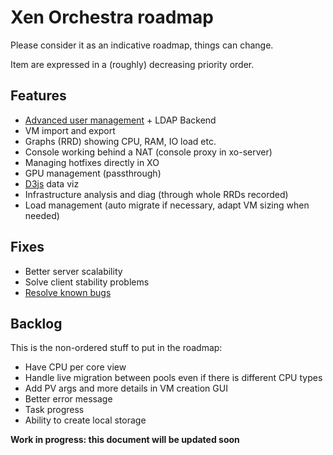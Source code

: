 # Xen Orchestra roadmap

Please consider it as an indicative roadmap, things can change.

Item are expressed in a (roughly) decreasing priority order.

## Features

- [Advanced user management](https://xen-orchestra.com/users-roles-in-xen-orchestra/) + LDAP Backend
- VM import and export
- Graphs (RRD) showing CPU, RAM, IO load etc.
- Console working behind a NAT (console proxy in xo-server)
- Managing hotfixes directly in XO
- GPU management (passthrough)
- [D3js](http://d3js.org) data viz
- Infrastructure analysis and diag (through whole RRDs recorded)
- Load management (auto migrate if necessary, adapt VM sizing when needed)

## Fixes

- Better server scalability
- Solve client stability problems
- [Resolve known bugs](./known-bugs.md)

## Backlog

This is the non-ordered stuff to put in the roadmap:

- Have CPU per core view
- Handle live migration between pools even if there is different CPU types
- Add PV args and more details in VM creation GUI
- Better error message
- Task progress
- Ability to create local storage

**Work in progress: this document will be updated soon**
